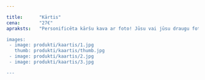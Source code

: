 ```yaml
---

title:      "Kārtis"
cena:       "27€"
apraksts:   "Personificēta kāršu kava ar foto! Jūsu vai jūsu draugu foto uz kārtīm un tematiskas kāršu otras puses. Lieliska dāvana vīrietim, kuram pokeris nav sveša lieta!

images:
 - image: produkti/kaartis/1.jpg
   thumb: produkti/kaartis/thumb.jpg
 - image: produkti/kaartis/2.jpg
 - image: produkti/kaartis/3.jpg

---
```

